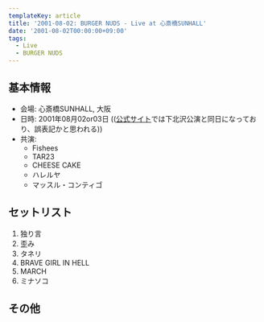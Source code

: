```yaml
---
templateKey: article
title: '2001-08-02: BURGER NUDS - Live at 心斎橋SUNHALL'
date: '2001-08-02T00:00:00+09:00'
tags:
  - Live
  - BURGER NUDS
---
```

## 基本情報

* 会場: 心斎橋SUNHALL, 大阪
* 日時: 2001年08月02or03日 (([公式サイト](http://burgernuds.jp/biography)では下北沢公演と同日になっており、誤表記かと思われる))
* 共演:
  * Fishees
  * TAR23
  * CHEESE CAKE
  * ハレルヤ
  * マッスル・コンティゴ

## セットリスト

1. 独り言
1. 歪み
1. タネリ
1. BRAVE GIRL IN HELL
1. MARCH
1. ミナソコ

## その他

